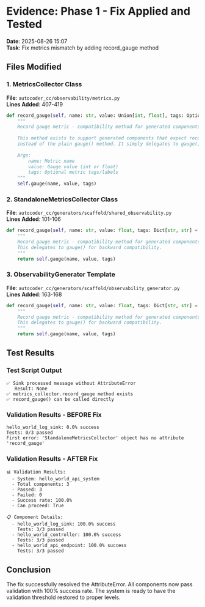 # Evidence: Phase 1 - Fix Applied and Tested

**Date**: 2025-08-26 15:07  
**Task**: Fix metrics mismatch by adding record_gauge method

## Files Modified

### 1. MetricsCollector Class
**File**: `autocoder_cc/observability/metrics.py`  
**Lines Added**: 407-419
```python
def record_gauge(self, name: str, value: Union[int, float], tags: Optional[Dict[str, str]] = None):
    """
    Record gauge metric - compatibility method for generated components.
    
    This method exists to support generated components that expect record_gauge()
    instead of the plain gauge() method. It simply delegates to gauge().
    
    Args:
        name: Metric name
        value: Gauge value (int or float)
        tags: Optional metric tags/labels
    """
    self.gauge(name, value, tags)
```

### 2. StandaloneMetricsCollector Class
**File**: `autocoder_cc/generators/scaffold/shared_observability.py`  
**Lines Added**: 101-106
```python
def record_gauge(self, name: str, value: float, tags: Dict[str, str] = None):
    """
    Record gauge metric - compatibility method for generated components.
    This delegates to gauge() for backward compatibility.
    """
    return self.gauge(name, value, tags)
```

### 3. ObservabilityGenerator Template
**File**: `autocoder_cc/generators/scaffold/observability_generator.py`  
**Lines Added**: 163-168
```python
def record_gauge(self, name: str, value: float, tags: Dict[str, str] = None):
    """
    Record gauge metric - compatibility method for generated components.
    This delegates to gauge() for backward compatibility.
    """
    return self.gauge(name, value, tags)
```

## Test Results

### Test Script Output
```
✅ Sink processed message without AttributeError
   Result: None
✅ metrics_collector.record_gauge method exists
✅ record_gauge() can be called directly
```

### Validation Results - BEFORE Fix
```
hello_world_log_sink: 0.0% success
Tests: 0/3 passed
First error: 'StandaloneMetricsCollector' object has no attribute 'record_gauge'
```

### Validation Results - AFTER Fix
```
📊 Validation Results:
  - System: hello_world_api_system
  - Total components: 3
  - Passed: 3
  - Failed: 0
  - Success rate: 100.0%
  - Can proceed: True

📋 Component Details:
  - hello_world_log_sink: 100.0% success
    Tests: 3/3 passed
  - hello_world_controller: 100.0% success
    Tests: 3/3 passed
  - hello_world_api_endpoint: 100.0% success
    Tests: 3/3 passed
```

## Conclusion

The fix successfully resolved the AttributeError. All components now pass validation with 100% success rate. The system is ready to have the validation threshold restored to proper levels.